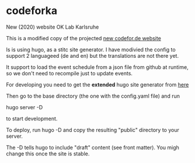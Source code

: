# codeforka
New (2020) website OK Lab Karlsruhe

This is a modified copy of the projected [new codefor.de website](https://dev.codefor.de)

Is is using hugo, as a stitc site generator. I have modivied the config to support 2 languageed (de and en) but the translations are not there yet.

It support to load the event schedule from a json file from github at runtime, so we don't need to recompile just to update events.

For developing you need to get the **extended** hugo site generator from [here](https://github.com/gohugoio/hugo/releases/)

Then go to the base directory (the one with the config.yaml file) and run

hugo server -D

to start development.

To deploy, run hugo -D and copy the resulting "public" directory to your server.

The -D tells hugo to include "draft" content (see front matter). You migh change this once the site is stable.


